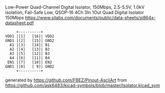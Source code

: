 Low-Power Quad-Channel Digital Isolator, 150Mbps, 2.5-5.5V, 1.0kV isolation, Fail-Safe Low, QSOP-16
4Ch 3In 1Out Quad Digital Isolator 150Mbps
https://www.silabs.com/documents/public/data-sheets/si864x-datasheet.pdf


	     +----------+
	VDD1 |[1]   [16]| VDD2
	GND1 |[2]   [15]| GND2
	  A1 |[3]   [14]| B1
	  A2 |[4]   [13]| B2
	  A3 |[5]   [12]| B3
	  A4 |[6]   [11]| B4
	 EN1 |[7]   [10]| EN2
	GND1 |[8]   [ 9]| GND2
	     +----------+


generated by https://github.com/FBEZ/Pinout-AsciiArt from https://github.com/ask6483/kicad-symbols/blob/master/Isolator.kicad_sym
